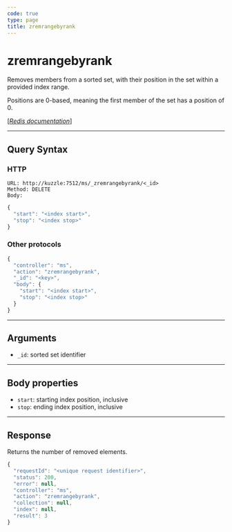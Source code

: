 ```yaml
---
code: true
type: page
title: zremrangebyrank
---
```


# zremrangebyrank

<SinceBadge version="1.0.0" />

Removes members from a sorted set, with their position in the set within a provided index range.

Positions are 0-based, meaning the first member of the set has a position of 0.

[[_Redis documentation_]](https://redis.io/commands/zremrangebyrank)

---

## Query Syntax

### HTTP

```http
URL: http://kuzzle:7512/ms/_zremrangebyrank/<_id>
Method: DELETE
Body:
```

```js
{
  "start": "<index start>",
  "stop": "<index stop>"
}
```

### Other protocols

```js
{
  "controller": "ms",
  "action": "zremrangebyrank",
  "_id": "<key>",
  "body": {
    "start": "<index start>",
    "stop": "<index stop>"
  }
}
```

---

## Arguments

- `_id`: sorted set identifier

---

## Body properties

- `start`: starting index position, inclusive
- `stop`: ending index position, inclusive

---

## Response

Returns the number of removed elements.

```javascript
{
  "requestId": "<unique request identifier>",
  "status": 200,
  "error": null,
  "controller": "ms",
  "action": "zremrangebyrank",
  "collection": null,
  "index": null,
  "result": 3
}
```
